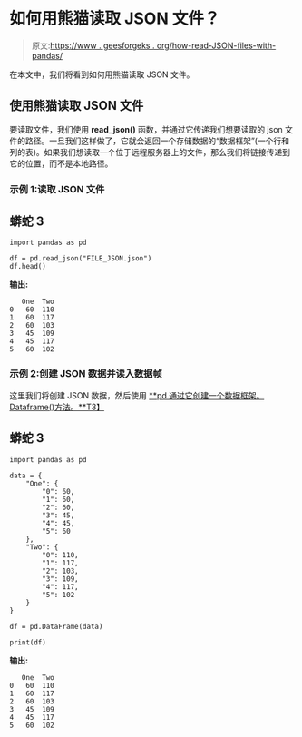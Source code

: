 # 如何用熊猫读取 JSON 文件？

> 原文:[https://www . geesforgeks . org/how-read-JSON-files-with-pandas/](https://www.geeksforgeeks.org/how-to-read-json-files-with-pandas/)

在本文中，我们将看到如何用熊猫读取 JSON 文件。

## 使用熊猫读取 JSON 文件

要读取文件，我们使用 **read_json()** 函数，并通过它传递我们想要读取的 json 文件的路径。一旦我们这样做了，它就会返回一个存储数据的“数据框架”(一个行和列的表)。如果我们想读取一个位于远程服务器上的文件，那么我们将链接传递到它的位置，而不是本地路径。

### **示例 1:读取 JSON 文件**

## 蟒蛇 3

```
import pandas as pd

df = pd.read_json("FILE_JSON.json")
df.head()
```

**输出:**

```
   One  Two
0   60  110
1   60  117
2   60  103
3   45  109
4   45  117
5   60  102
```

### 示例 2:创建 JSON 数据并读入数据帧

这里我们将创建 JSON 数据，然后使用 [**pd 通过它创建一个数据框架。Dataframe()方法。**T3】](https://www.geeksforgeeks.org/python-pandas-dataframe/)

## 蟒蛇 3

```
import pandas as pd

data = {
    "One": {
        "0": 60,
        "1": 60,
        "2": 60,
        "3": 45,
        "4": 45,
        "5": 60
    },
    "Two": {
        "0": 110,
        "1": 117,
        "2": 103,
        "3": 109,
        "4": 117,
        "5": 102
    }
}

df = pd.DataFrame(data)

print(df)
```

**输出:**

```
   One  Two
0   60  110
1   60  117
2   60  103
3   45  109
4   45  117
5   60  102
```